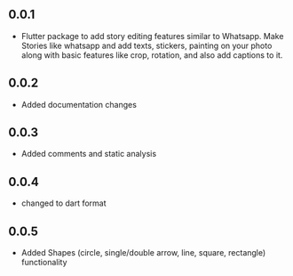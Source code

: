 ## 0.0.1

* Flutter package to add story editing features similar to Whatsapp. Make Stories like whatsapp and add texts, stickers, painting on your photo along with basic features like crop, rotation, and also add captions to it.

## 0.0.2

* Added documentation changes

## 0.0.3

* Added comments and static analysis


## 0.0.4

* changed to dart format


## 0.0.5

* Added Shapes (circle, single/double arrow, line, square, rectangle) functionality
